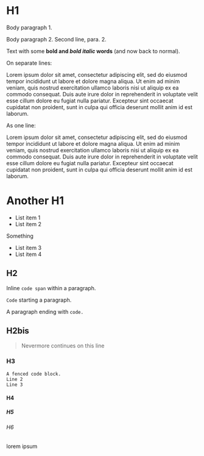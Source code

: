 # H1

Body paragraph 1.

Body paragraph 2.
Second line, para. 2.

Text with some **bold and _bold italic_ words** (and now back to normal).

On separate lines:

Lorem ipsum dolor sit amet, consectetur adipiscing elit, sed do eiusmod tempor
incididunt ut labore et dolore magna aliqua. Ut enim ad minim veniam, quis
nostrud exercitation ullamco laboris nisi ut aliquip ex ea commodo consequat.
Duis aute irure dolor in reprehenderit in voluptate velit esse cillum dolore eu
fugiat nulla pariatur. Excepteur sint occaecat cupidatat non proident, sunt in
culpa qui officia deserunt mollit anim id est laborum.

As one line:

Lorem ipsum dolor sit amet, consectetur adipiscing elit, sed do eiusmod tempor incididunt ut labore et dolore magna aliqua. Ut enim ad minim veniam, quis nostrud exercitation ullamco laboris nisi ut aliquip ex ea commodo consequat. Duis aute irure dolor in reprehenderit in voluptate velit esse cillum dolore eu fugiat nulla pariatur. Excepteur sint occaecat cupidatat non proident, sunt in culpa qui officia deserunt mollit anim id est laborum.

# Another H1

- List item 1
- List item 2

Something

* List item 3
* List item 4

## H2

Inline `code span` within a paragraph.

`Code` starting a paragraph.

A paragraph ending with `code.`

## H2bis

> Nevermore
> continues on this line

### H3

```
A fenced code block.
Line 2
Line 3
```

#### H4

##### H5

###### H6

lorem ipsum
